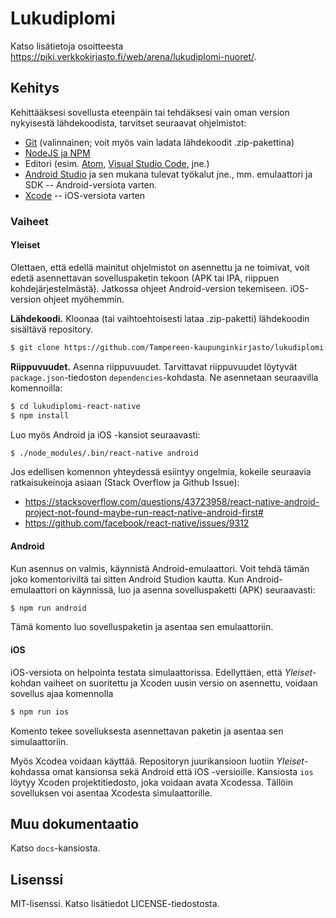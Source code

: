 # Lukudiplomi

Katso lisätietoja osoitteesta <https://piki.verkkokirjasto.fi/web/arena/lukudiplomi-nuoret/>.

## Kehitys

Kehittääksesi sovellusta eteenpäin tai tehdäksesi vain oman version nykyisestä lähdekoodista, tarvitset seuraavat ohjelmistot:

- [Git](https://git-scm.com) (valinnainen; voit myös vain ladata lähdekoodit .zip-pakettina)
- [NodeJS ja NPM](https://nodejs.org/en/)
- Editori (esim. [Atom](https://atom.io), [Visual Studio Code](https://code.visualstudio.com), jne.)
- [Android Studio](https://developer.android.com/studio) ja sen mukana tulevat työkalut jne., mm. emulaattori ja SDK -- Android-versiota varten.
- [Xcode](https://developer.apple.com/xcode/) -- iOS-versiota varten

### Vaiheet

#### Yleiset

Olettaen, että edellä mainitut ohjelmistot on asennettu ja ne toimivat, voit edetä asennettavan sovelluspaketin tekoon (APK tai IPA, riippuen kohdejärjestelmästä). Jatkossa ohjeet Android-version tekemiseen. iOS-version ohjeet myöhemmin.

**Lähdekoodi.** Kloonaa (tai vaihtoehtoisesti lataa .zip-paketti) lähdekoodin sisältävä repository.

```bash
$ git clone https://github.com/Tampereen-kaupunginkirjasto/lukudiplomi-react-native.git
```

**Riippuvuudet.** Asenna riippuvuudet. Tarvittavat riippuvuudet löytyvät `package.json`-tiedoston `dependencies`-kohdasta. Ne asennetaan seuraavilla komennoilla:

```bash
$ cd lukudiplomi-react-native
$ npm install
```

Luo myös Android ja iOS -kansiot seuraavasti:

```bash
$ ./node_modules/.bin/react-native android
```

Jos edellisen komennon yhteydessä esiintyy ongelmia, kokeile seuraavia ratkaisukeinoja asiaan (Stack Overflow ja Github Issue):

- https://stacksoverflow.com/questions/43723958/react-native-android-project-not-found-maybe-run-react-native-android-first#
- https://github.com/facebook/react-native/issues/9312

#### Android

Kun asennus on valmis, käynnistä Android-emulaattori. Voit tehdä tämän joko komentoriviltä tai sitten Android Studion kautta. Kun Android-emulaattori on käynnissä, luo ja asenna sovelluspaketti (APK) seuraavasti:

```bash
$ npm run android
```

Tämä komento luo sovelluspaketin ja asentaa sen emulaattoriin.

#### iOS

iOS-versiota on helpointa testata simulaattorissa. Edellyttäen, että _Yleiset_-kohdan vaiheet on suoritettu ja Xcoden uusin versio on asennettu, voidaan sovellus ajaa komennolla

```bash
$ npm run ios
```

Komento tekee sovelluksesta asennettavan paketin ja asentaa sen simulaattoriin.

Myös Xcodea voidaan käyttää. Repositoryn juurikansioon luotiin _Yleiset_-kohdassa omat kansionsa sekä Android että iOS -versioille. Kansiosta `ios` löytyy Xcoden projektitiedosto, joka voidaan avata Xcodessa. Tällöin sovelluksen voi asentaa Xcodesta simulaattorille.

## Muu dokumentaatio

Katso `docs`-kansiosta.

## Lisenssi

MIT-lisenssi. Katso lisätiedot LICENSE-tiedostosta.